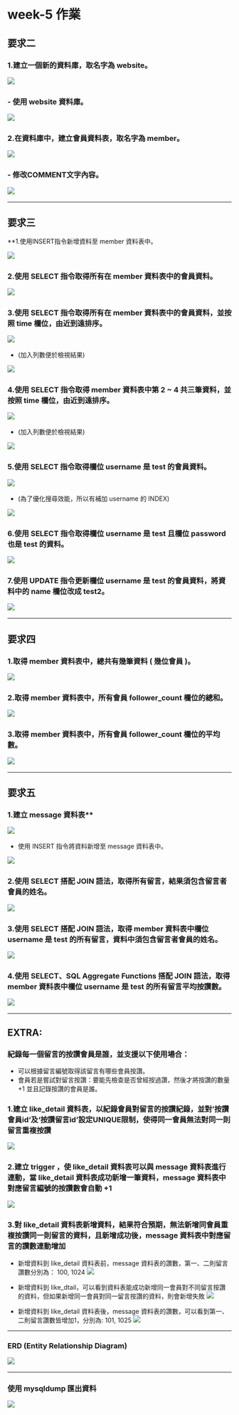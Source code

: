 # week-5 作業

## 要求二

### 1.建立一個新的資料庫，取名字為 website。

![](images/Q2-1.png)
&emsp;

### - 使用 website 資料庫。

![](images/Q2-1-1.png)
&emsp;

### 2.在資料庫中，建立會員資料表，取名字為 member。

![](images/Q2-2.png)
&emsp;

### - 修改COMMENT文字內容。

![](images/Q2-2-1.png)
&emsp;

---

## 要求三

**1.使用INSERT指令新增資料至 member 資料表中。

![](images/Q3-1.png)
&emsp;

### 2.使用 SELECT 指令取得所有在 member 資料表中的會員資料。

![](images/Q3-2.png)
&emsp;

### 3.使用 SELECT 指令取得所有在 member 資料表中的會員資料，並按照 time 欄位，由近到遠排序。

![](images/Q3-3.png)
&emsp;

- (加入列數便於檢視結果)

![](images/Q3-3-1.png)
&emsp;

### 4.使用 SELECT 指令取得 member 資料表中第 2 ~ 4 共三筆資料，並按照 time 欄位，由近到遠排序。

![](images/Q3-4.png)
&emsp;

- (加入列數便於檢視結果)

![](images/Q3-4-1.png)
&emsp;

### 5.使用 SELECT 指令取得欄位 username 是 test 的會員資料。

![](images/Q3-5.png)
&emsp;

- (為了優化搜尋效能，所以有補加 username 的 INDEX)

![](images/Q3-5-1.png)
&emsp;

### 6.使用 SELECT 指令取得欄位 username 是 test 且欄位 password 也是 test 的資料。

![](images/Q3-6.png)
&emsp;

### 7.使用 UPDATE 指令更新欄位 username 是 test 的會員資料，將資料中的 name 欄位改成 test2。

![](images/Q3-7.png)
&emsp;

---

## 要求四

### 1.取得 member 資料表中，總共有幾筆資料 ( 幾位會員 )。

![](images/Q4-1.png)
&emsp;

### 2.取得 member 資料表中，所有會員 follower_count 欄位的總和。

![](images/Q4-2.png)
&emsp;

### 3.取得 member 資料表中，所有會員 follower_count 欄位的平均數。

![](images/Q4-3.png)
&emsp;

---

## 要求五

### 1.建立 message 資料表**

![](images/Q5-1.png)
&emsp;

- 使用 INSERT 指令將資料新增至 message 資料表中。

![](images/Q5-1-1.png)
&emsp;


### 2.使用 SELECT 搭配 JOIN 語法，取得所有留言，結果須包含留言者會員的姓名。

![](images/Q5-2.png)
&emsp;

### 3.使用 SELECT 搭配 JOIN 語法，取得 member 資料表中欄位 username 是 test 的所有留言，資料中須包含留言者會員的姓名。

![](images/Q5-3.png)
&emsp;

### 4.使用 SELECT、SQL Aggregate Functions 搭配 JOIN 語法，取得 member 資料表中欄位 username 是 test 的所有留言平均按讚數。

![](images/Q5-4.png)
&emsp;

---

## EXTRA:

### 紀錄每一個留言的按讚會員是誰，並支援以下使用場合：

- 可以根據留言編號取得該留言有哪些會員按讚。
- 會員若是嘗試對留言按讚：要能先檢查是否曾經按過讚，然後才將按讚的數量 +1 並且記錄按讚的會員是誰。
&emsp;

### 1.建立 like_detail 資料表，以紀錄會員對留言的按讚紀錄，並對’按讚會員id‘及‘按讚留言id’設定UNIQUE限制，使得同一會員無法對同一則留言重複按讚
![](images/e1.png)
&emsp;
 
 ### 2.建立 trigger ，使 like_detail 資料表可以與 message 資料表進行連動，當 like_detail 資料表成功新增一筆資料，message 資料表中對應留言編號的按讚數會自動 +1
 ![](images/e2.png)
&emsp;

 ### 3.對 like_detail 資料表新增資料，結果符合預期，無法新增同會員重複按讚同一則留言的資料，且新增成功後，message 資料表中對應留言的讚數連動增加
 - 新增資料到 like_detail 資料表前，message 資料表的讚數，第一、二則留言讚數分別為： 100, 1024
 ![](images/e3.png)
&emsp;

 - 新增資料到 like_dtail，可以看到資料表能成功新增同一會員對不同留言按讚的資料，但如果新增同一會員對同一留言按讚的資料，則會新增失敗
 ![](images/e5.png)
&emsp;

  - 新增資料到 like_detail 資料表後，message 資料表的讚數，可以看到第一、二則留言讚數皆增加1，分別為: 101, 1025
 ![](images/e6.png)
 &emsp;

---

### ERD (Entity Relationship Diagram)
![](images/e7.png)
&emsp;

---

### 使用 mysqldump 匯出資料
![](images/mysqldump.png)


